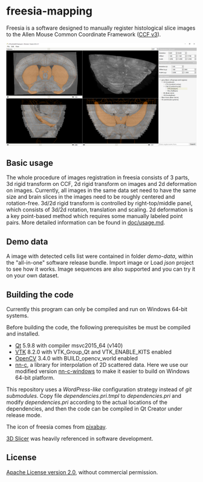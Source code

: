 # freesia-mapping

Freesia is a software designed to manually register histological slice images to the Allen Mouse Common Coordinate Framework ([CCF v3](https://scalablebrainatlas.incf.org/mouse/ABA_v3)).

![freesia](doc/images/freesia.png)

## Basic usage

The whole procedure of images registration in freesia consists of 3 parts, 3d rigid transform on CCF, 2d rigid transform on images and 2d deformation on images. Currently, all images in the same data set need to have the same size and brain slices in the images need to be roughly centered and rotation-free. 3d/2d rigid transform is controlled by right-top/middle panel, which consists of 3d/2d rotation, translation and scaling. 2d deformation is a key point-based method which requires some manually labeled point pairs. More detailed information can be found in [doc/usage.md](doc/usage.md).

## Demo data

A image with detected cells list were contained in folder *demo-data*, within the "all-in-one" software release bundle. Import image or Load *json* project to see how it works. Image sequences are also supported and you can try it on your own dataset.

## Building the code

Currently this program can only be compiled and run on Windows 64-bit systems.

Before building the code, the following prerequisites be must be compiled and installed.

* [Qt](https://www.qt.io/) 5.9.8 with compiler msvc2015_64 (v140)
* [VTK](https://vtk.org/) 8.2.0 with VTK_Group_Qt and VTK_ENABLE_KITS enabled
* [OpenCV](https://opencv.org/) 3.4.0 with BUILD_opencv_world enabled
* [nn-c](https://github.com/sakov/nn-c), a library for interpolation of 2D scattered data. Here we use our modified version [nn-c-windows](https://github.com/dinglufe/nn-c-windows) to make it easier to build on Windows 64-bit platform.

This repository uses a *WordPress-like* configuration strategy instead of *git submodules*. Copy file *dependencies.pri.tmpl* to *dependencies.pri* and modify *dependencies.pri* according to the actual  locations of the dependencies, and then the code can be compiled in Qt Creator under release mode.

The icon of freesia comes from [pixabay](https://pixabay.com/photos/flowers-yellow-flowers-freesia-1766876/).

[3D Slicer](https://www.slicer.org/) was heavily referenced in software development.

## License

[Apache License version 2.0](https://www.apache.org/licenses/LICENSE-2.0), without commercial permission.
